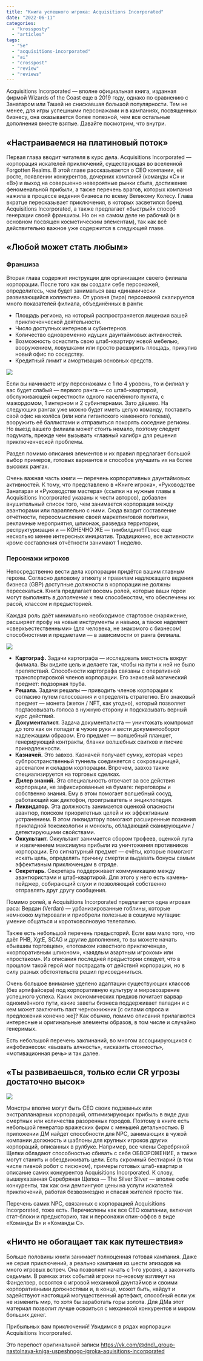 ```yaml
---
title: "Книга успешного игрока: Aсquisitions Incorporated"
date: "2022-06-11"
categories: 
  - "krossposty"
  - "articles"
tags: 
  - "5e"
  - "acquisitions-incorporated"
  - "ai"
  - "crosspost"
  - "review"
  - "reviews"
---
```


Acquisitions Incorporated — вполне официальная книга, изданная фирмой Wizards of the Coast еще в 2019 году, однако по сравнению с Занатаром или Ташей не снискавшая большой популярности. Тем не менее, для игры успешными персонажами и в кампаниях, посвященных бизнесу, она оказывается более полезной, чем все остальные дополнения вместе взятые. Давайте посмотрим, что внутри.

## «Настраиваемся на платиновый поток»

Первая глава вводит читателя в курс дела. Acquisitions Incorporated — корпорация искателей приключений, существующая во вселенной Forgotten Realms. В этой главе рассказывается о СЕО компании, её росте, появлении конкурентов, дочерних компаний (команды «С» и «В») и выход на совершенно невероятные рынки сбыта, достижение феноменальной прибыли, а также перечень врагов, которых компания нажила в процессе ведения бизнеса по всему Великому Колесу. Глава вкратце пересказывает приключения, в которых засветился бренд Acquisitions Incorporated, а также предлагает «быстрый» способ генерации своей франшизы. Но он на самом деле не рабочий (и в основном посвящен косметическим элементам), так как всё действительно важное уже содержится в следующей главе.

## «Любой может стать любым»

### Франшиза

Вторая глава содержит инструкции для организации своего филиала корпорации. После того как вы создали себе персонажей, определитесь, чем будет заниматься ваш «динамически развивающийся коллектив». От уровня (тира) персонажей скалируется много показателей филиала, объединённых в ранги:

- Площадь региона, на который распространяется лицензия вашей приключенческой деятельности.
- Число доступных интернов и субинтернов.
- Количество одновременно идущих даунтаймовых активностей.
- Возможность оснастить свою штаб-квартиру новой мебелью, вооружением, ловушками или просто расширить площадь, прикупив новый офис по соседству.
- Кредитный лимит и амортизация основных средств.

![](https://cyborgsandmages.com/wp-content/uploads/2022/06/image.png)

Если вы начинаете игру персонажами с 1 по 4 уровень, то и филиал у вас будет слабый — первого ранга — со штаб-квартирой, обслуживающей окрестности одного населённого пункта, с мажордомом, 1 интерном и 2 субинтернами. Зато дёшево. На следующих рангах уже можно будет иметь целую команду, поставить свой офис на колёса (или ноги гигантского каменного голема), вооружить её баллистами и отправиться покорять соседние регионы. Но выезд вашего филиала может стоить немало, поэтому следует подумать, прежде чем вызывать «главный калибр» для решения приключенческой проблемы.

Раздел помимо описания элементов и их правил предлагает большой выбор примеров, готовых вариантов и способов улучшить их на более высоких рангах.

Очень важная часть книги — перечень корпоративных даунтаймовых активностей. К тому, что представлено в «Книге игрока», «Руководстве Занатара» и «Руководстве мастера» (ссылки на нужные главы в Acquisitions Incorporated указаны к чести авторов), добавлен внушительный список того, чем занимается корпорация между авантюрами или параллельно с ними. Сюда входит составление отчётности, переосмысление своей маркетинговой политики, рекламные мероприятия, шпионаж, разведка территории, реструктуризация и — КОНЕЧНО ЖЕ — тимбилдинг! Плюс еще несколько менее интересных инициатив. Традиционно, все активности кроме составления отчётности занимают 1 неделю.

### Персонажи игроков

Непосредственно вести дела корпорации придётся вашим главным героям. Согласно деловому этикету и правилам надлежащего ведения бизнеса (GBP) доступные должности в корпорации не должны пересекаться. Книга предлагает восемь ролей, которые ваши герои могут выполнять _в дополнение_ к тем способностям, что обеспечены их расой, классом и предысторией.

Каждая роль даёт минимально необходимое стартовое снаряжение, расширяет профу на новые инструменты и навыки, а также наделяет «сверхъестественными» (для человека, не знакомого с бизнесом) способностями и предметами — в зависимости от ранга филиала.

![](https://cyborgsandmages.com/wp-content/uploads/2022/06/image-1.png)

- **Картограф.** Задачи картографа — исследовать местность вокруг филиала. Вы видите цель и делаете так, чтобы на пути к ней не было препятствий. Способности картографа связаны с оперативной транспортировкой членов корпорации. Его знаковый магический предмет: подзорная труба.
- **Решала.** Задачи решалы — приводить членов корпорации к согласию путем голосования и определять стратегию. Его знаковый предмет — монета (жетон / NFT, как угодно), который позволяет подтасовывать голоса в нужную сторону и подсказывать верный курс действий.
- **Документалист.** Задача документалиста — уничтожать компромат до того как он попадет в чужие руки и вести документооборот надлежащим образом. Его предмет — волшебный планшет, генерирующий контракты, бланки волшебных свитков и писчие принадлежности.
- **Казначей.** Это завхоз. Казначей получает сумку, которая через субпространственный туннель соединяется с сокровищницей, арсеналом и складом корпорации. Впрочем, завхоз также специализируется на торговых сделках.
- **Дилер знаний.** Эта специальность отвечает за все действия корпорации, не зафиксированные на бумаге: переговоры и собственно знания. Ему в этом помогает волшебный сосуд, работающий как диктофон, проигрыватель и энциклопедия.
- **Ликвидатор.** Эта должность занимается оценкой опасности авантюр, поиском приоритетных целей и их эффективным устранением. В этом ликвидатору помогают расширенные познания прикладной токсикологии и монокль, обладающий сканирующими / детектирующими свойствами.
- **Оккультант.** Оккультант занимается сбором трофеев, оценкой лута и извлечением максимума прибыли из уничтожения противников корпорации. Его сигнатурный предмет — счёты, которые помогают искать цель, определять причину смерти и выдавать бонусы самым эффективным приключенцам в отряде.
- **Секретарь.** Секретарь поддерживает коммуникацию между авантюристами и штаб-квартирой. Для этого у него есть камень-пейджер, собирающий слухи и позволяющий собственно отправлять друг другу сообщения.

Помимо ролей, в Acquisitions Incorporated предлагается одна игровая раса: Вердан (Verdan) — урбанизированные гоблины, которые немножко мутировали и приобрели полезные в социуме мутации: умение общаться и коротковолновую телепатию.

Также есть небольшой перечень предысторий. Если вам мало того, что даёт PHB, XgtE, SCAG и другие дополнения, то вы можете начать «бывшим торговцем», «потомком известного приключенца», «корпоративным шпионом», «заядлым азартным игроком» или «простаком». Из описания последней предыстории следует, что в прошлом такой герой мог пострадать от действий корпорации, но в силу разных обстоятельств решил присоединиться.

Очень большое внимание уделено адаптации существующих классов (без артифайсера) под корпоративную культуру и мировоззрение успешного успеха. Каких экономических предков почитает варвар одноимённого пути, какие заветы бизнеса поддерживает паладин и с кем может заключить пакт чернокнижник \[с силами спроса и предложения конечно же\]? Как обычно, помимо описаний прилагаются интересные и оригинальные элементы образов, в том числе и случайно генеримых.

Есть небольшой перечень заклинаний, во многом ассоциирующихся с инфобизнесом: «вызвать алчность», «исказить стоимость», «мотивационная речь» и так далее.

## «Ты развиваешься, только если СR угрозы достаточно высок»

![](https://cyborgsandmages.com/wp-content/uploads/2022/06/image-2.png)

Монстры вполне могут быть СЕО своих подземных или экстрапланарных корпораций, оптимизирующих прибыль в виде душ смертных или количества разоренных городов. Поэтому в книге есть небольшой генератор вражеских фирм с меньшей детальностью. В приложении ДМ найдет способности для NPC, занимающих в чужой компании должность и шаблоны для крупных игроков других корпораций, описанных в рулбуке. Например, все члены Серебряной Щепки обладают способностью сбивать с себя ОБВОРОЖЕНИЕ, а также могут станить и обездвиживать цели. Есть скромный бестиарий (в том числе пивной робот с писюном), примеры готовых штаб-квартир и описание самих конкурентов Acquisitions Incorporated. К слову, вышеуказанная Серебряная Щепка — The Silver Sliver — вполне себе конкуренты, так как они демпингуют цены на услуги искателей приключений, работая безвозмездно и спасая жителей просто так.

Перечень самих NPC, связанных с корпорацией Acquisitions Incorporated, тоже есть. Перечислены как все СЕО компании, включая стат-блоки и предысторию, так и персонажи спин-оффов в виде «Команды В» и «Команды С».

## «Ничто не обогащает так как путешествия»

Больше половины книги занимает полноценная готовая кампания. Даже не серия приключений, а реально кампания из шести эпизодов на много игровых встреч. Она позволяет начать с 1-го уровня, а закончить седьмым. В рамках этих событий игроки по-новому взглянут на Фанделвер, освоятся с игровой механикой даунтаймов и своими корпоративными должностями и, в конце, может быть, найдут и задействуют настоящий могущественный артефакт, способный если уж не изменить мир, то хотя бы заработать горы золота. Для ДМа этот материал позволит лучше освоиться с механикой конкурентов и миром больших денег.

Прибыльных вам приключений! Увидимся в рядах корпорации Acquisitions Incorporated.

Это перепост оригинальной записи https://vk.com/@dnd\_group-nastolnaya-kniga-uspeshnogo-igroka-aquisitions-incorporated
